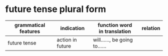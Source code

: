 # future tense plural form

|grammatical features|indication|function word<br>in translation|relation|
|-|-|-|-|
|future tense|action in future|will……, be going to……|
